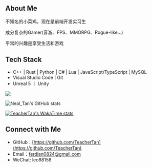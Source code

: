 ## About Me

不知名的小菜鸡，现在是前端开发实习生

成分复杂的Gamer(音游、FPS、MMORPG、Rogue-like...)

平常的兴趣是享受生活和游戏

## Tech Stack

- C++ | Rust | Python | C# | Lua | JavaScript/TypeScript | MySQL
- Visual Studio Code | Git
- Unreal 5 ｜ Unity

![](https://github-profile-trophy.vercel.app/?username=TeacherTan&theme=radical&column=-1)

![Neal_Tan's GitHub stats](https://github-readme-stats.vercel.app/api?username=TeacherTan&count_private=true&show_icons=true&theme=radical)

[![TeacherTan's WakaTime stats](https://github-readme-stats.vercel.app/api/wakatime?username=TeacherTan)](https://github.com/TeacherTan/github-readme-stats)



## Connect with Me

- GitHub：[https://github.com/TeacherTan](https://github.com/TeacherTan)
- Email：[ferdian0824@gmail.com](ferdian0824@gmail.com)
- WeChat: leo88158
